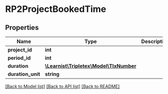 # RP2ProjectBookedTime

## Properties
Name | Type | Description | Notes
------------ | ------------- | ------------- | -------------
**project_id** | **int** |  | [optional] 
**period_id** | **int** |  | [optional] 
**duration** | [**\Learnist\Tripletex\Model\TlxNumber**](TlxNumber.md) |  | [optional] 
**duration_unit** | **string** |  | [optional] 

[[Back to Model list]](../../README.md#documentation-for-models) [[Back to API list]](../../README.md#documentation-for-api-endpoints) [[Back to README]](../../README.md)

